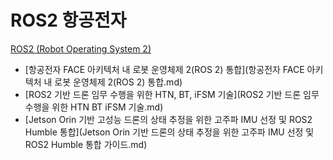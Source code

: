 # ROS2 항공전자
[ROS2 (Robot Operating System 2)](../index.md)

- [항공전자 FACE 아키텍처 내 로봇 운영체제 2(ROS 2) 통합](항공전자 FACE 아키텍처 내 로봇 운영체제 2(ROS 2) 통합.md)
- [ROS2 기반 드론 임무 수행을 위한 HTN, BT, iFSM 기술](ROS2 기반 드론 임무 수행을 위한 HTN BT iFSM 기술.md)
- [Jetson Orin 기반 고성능 드론의 상태 추정을 위한 고주파 IMU 선정 및 ROS2 Humble 통합](Jetson Orin 기반 드론의 상태 추정을 위한 고주파 IMU 선정 및 ROS2 Humble 통합 가이드.md)
